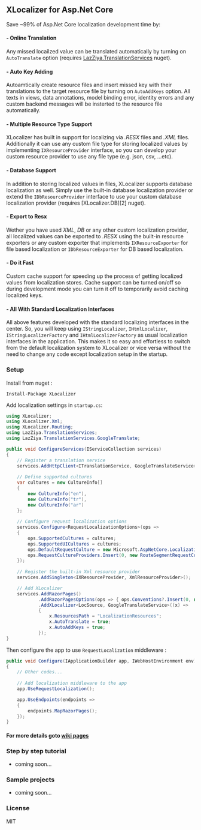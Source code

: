 ## XLocalizer for Asp.Net Core 
Save ~99% of Asp.Net Core localization development time by:

#### - Online Translation
Any missed locailzed value can  be translated automatically by turning on `AutoTranslate` option (requires [LazZiya.TranslationServices][1] nuget).

#### - Auto Key Adding
Autoamtically create resource files and insert missed key with their translations to the target resource file by turning on `AutoAddKeys` option. All texts in views, data annotations, model binding error, identity errors and any custom backend messages will be insterted to the resource file automatically.

#### - Multiple Resource Type Support
XLocalizer has built in support for localizing via _.RESX_ files and _.XML_ files. Additionally it can use any custom file type for storing localized values by implementing `IXResourceProvider` interface, so you can develop your custom resource provider to use any file type (e.g. json, csv, ...etc).

#### - Database Support
In addition to storing localized values in files, XLocalizer supports database localization as well. Simply use the built-in database localization provider or extend the `IDbResourceProvider` interface to use your custom database localization provider (requires [XLocalizer.DB][2] nuget).

#### - Export to Resx
Wether you have used _XML_, _DB_ or any other custom localization provider, all localized values can be exported to _.RESX_ using the built-in resource exporters or any custom exporter that implements `IXResourceExporter` for file based localization or `IDbResourceExporter` for DB based localization.

#### - Do it Fast
Custom cache support for speeding up the process of getting localized values from localization stores. Cache support can be turned on/off so during development mode you can turn it off to temporarily avoid caching localized keys.

#### - All With Standard Localization Interfaces
All above features developed with the standard localizing interfaces in the center. So, you will keep using `IStringLocalizer`, `IHtmlLocalizer`, `IStringLocalizerFactory` and `IHtmlLocalizerFactory` as usual localization interfaces in the application. This makes it so easy and effortless to switch from the default localization system to XLocalizer or vice versa without the need to change any code except localization setup in the startup.

### Setup
Install from nuget :
````
Install-Package XLocalizer
````

Add localization settings in `startup.cs`:
````cs
using XLocalizer;
using XLocalizer.Xml;
using XLocalizer.Routing;
using LazZiya.TranslationServices;
using LazZiya.TranslationServices.GoogleTranslate;

public void ConfigureServices(IServiceCollection services)
{
    // Register a translation service
    services.AddHttpClient<ITranslationService, GoogleTranslateService>();
    
    // Define supported cultures
    var cultures = new CultureInfo[]
    {
        new CultureInfo("en"),
        new CultureInfo("tr"),
        new CultureInfo("ar")
    };
    
    // Configure request localization options
    services.Configure<RequestLocalizationOptions>(ops =>
    {
        ops.SupportedCultures = cultures;
        ops.SupportedUICultures = cultures;
        ops.DefaultRequestCulture = new Microsoft.AspNetCore.Localization.RequestCulture("en");
        ops.RequestCultureProviders.Insert(0, new RouteSegmentRequestCultureProvider(cultures));
    });
    
    // Register the built-in Xml resource provider
    services.AddSingleton<IXResourceProvider, XmlResourceProvider>();   

    // Add XLocalizer
    services.AddRazorPages()
            .AddRazorPagesOptions(ops => { ops.Conventions?.Insert(0, new RouteTemplateModelConventionRazorPages()); })
            .AddXLocalizer<LocSource, GoogleTranslateService>((x) =>
            {
                x.ResourcesPath = "LocalizationResources";
                x.AutoTranslate = true;
                x.AutoAddKeys = true;
            });
}
````

Then configure the app to use `RequestLocalization` middleware :
````cs
public void Configure(IApplicationBuilder app, IWebHostEnvironment env)
{
    // Other codes...
    
    // Add localization middleware to the app
    app.UseRequestLocalization();

    app.UseEndpoints(endpoints =>
    {
        endpoints.MapRazorPages();
    });
}
````

#### For more details goto [wiki pages](https://github.com/LazZiya/XLocalizer/wiki)

### Step by step tutorial 
 * coming soon...

### Sample projects
 * coming soon...

### License
MIT

[1]:https://github.com/LazZiya/TranslationServices

